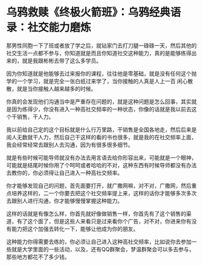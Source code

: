 # 乌鸦救赎《终极火箭班》：乌鸦经典语录：社交能力磨炼

那男性同胞一下了班或者放了学之后，就钻家门去打刀腿一碌碌一天，然后其他的社交生活一点都不参与，你知道就是而且你知道社交这种能力，真的是能够练得出来的，就是我跟彬彬去带了这么多学员。

因为你知道就是他能够去过来报你的课程，往往他是零基础，就是没有任何这个抛学的一个学习，就是完全一张白纸过来学了，当你接触的人真是人上一百 闲心散散，就是当你接触人越来越多的时候。

你真的会发现他们沟通当中是严重存在问题的，就是这种问题是怎么回事，其实就是因为练得少，你没有进入一种高社交频率的一种状态，你像的话就是我以前去这个干销售，干人力。

我以前给自己定的这个目标就是什么行万里路，干销售是全国各地走，然后后来是阅人无数就干人力，然后自己干这样的看的书也很多，就是我的在社交频率上面，我会经常经常去跟别人去沟通，因为有很多很多细节。

就是有些时候可能导师就没有办法去用言语去给你形容出来，可能就是一个眼神，可能就是结尾时候你用了个呵呵或者哈哈的不对，这种东西有时候导师都没有办法去教你的，你必须得让自己进入一种高社交频率。

你才能够发现自己的问题，首先面要打开，就广撒网嘛，对不对，广撒网，然后重点培养这样的，二一个你要去把这个社交频率提上来，这样的话你才能够多次多次去跟别人进行沟通，你才能够慢慢掌握这种能力。

这样的话就是有像怎么样，你首先就好像做销售一样，你首先有了这个销售的渠道，有了这个面了，但是这些人来看只是过来看你个广告，对不对，你进来你有没有能力把这个加强去转化一下，能够让他成为你的朋友。

这种能力你得需要去练的，你必须让自己进入这种高社交频率，比如说你去参加一些就是大学里面的一些活动，以及，还有QQ群聚会，梦温群聚会可以多去参与，那些地方都花不了多少钱。

